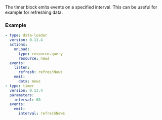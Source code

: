 The timer block emits events on a specified interval. This can be useful for example for refreshing
data.

### Example

```yaml
- type: data-loader
  version: 0.13.4
  actions:
    onLoad:
      type: resource.query
      resource: news
  events:
    listen:
      refresh: refreshNews
    emit:
      data: news
- type: timer
  version: 0.13.4
  parameters:
    interval: 60
  events:
    emit:
      interval: refreshNews
```
